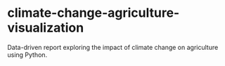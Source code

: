 # climate-change-agriculture-visualization
Data-driven report exploring the impact of climate change on agriculture using Python.
